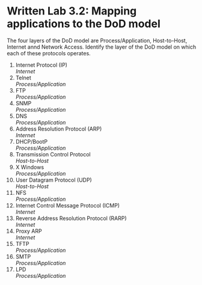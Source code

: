 # Written Lab 3.2: Mapping applications to the DoD model

The four layers of the DoD model are Process/Application, Host-to-Host, Internet annd Network Access. Identify the layer of the DoD model on which each of these protocols operates.

1. Internet Protocol (IP)  
    *Internet*
2. Telnet  
    *Process/Application*
3. FTP  
    *Process/Application*
4. SNMP  
    *Process/Application*
5. DNS  
    *Process/Application*
6. Address Resolution Protocol (ARP)  
    *Internet*
7. DHCP/BootP  
    *Process/Application*
8. Transmission Control Protocol  
    *Host-to-Host*
9. X Windows  
    *Process/Application*
10. User Datagram Protocol (UDP)  
    *Host-to-Host*
11. NFS  
    *Process/Application*
12. Internet Control Message Protocol (ICMP)  
    *Internet*
13. Reverse Address Resolution Protocol (RARP)  
    *Internet*
14. Proxy ARP  
    *Internet*
15. TFTP  
    *Process/Application*
16. SMTP  
    *Process/Application*
17. LPD  
    *Process/Application*